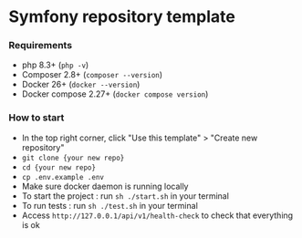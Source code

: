 # Symfony repository template 

### Requirements

- php 8.3+ (`php -v`)
- Composer 2.8+ (`composer --version`)
- Docker 26+ (`docker --version`)
- Docker compose 2.27+ (`docker compose version`)

### How to start

- In the top right corner, click "Use this template" > "Create new repository"
- `git clone {your new repo}`
- `cd {your new repo}`
- `cp .env.example .env`
- Make sure docker daemon is running locally
- To start the project : run `sh ./start.sh` in your terminal
- To run tests : run `sh ./test.sh` in your terminal
- Access `http://127.0.0.1/api/v1/health-check` to check that everything is ok